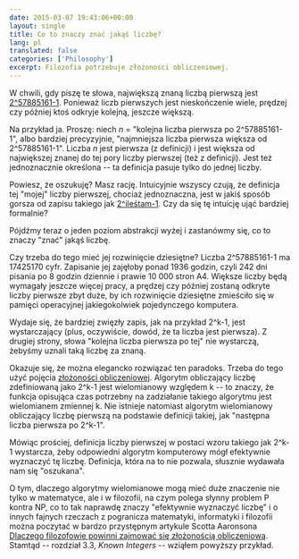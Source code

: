```yaml
---  
date: 2015-03-07 19:43:06+00:00
layout: single
title: Co to znaczy znać jakąś liczbę?
lang: pl
translated: false
categories: ['Philosophy']
excerpt: Filozofia potrzebuje złożoności obliczeniowej.
---  
```

W chwili, gdy piszę te słowa, największą znaną liczbą pierwszą jest [2^57885161-1](http://www.mersenne.org/primes/?press=M57885161). Ponieważ liczb pierwszych jest nieskończenie wiele, prędzej czy później ktoś odkryje kolejną, jeszcze większą.  

Na przykład ja. Proszę: niech _n_ = "kolejna liczba pierwsza po 2^57885161-1", albo bardziej precyzyjnie, "najmniejsza liczba pierwsza większa od 2^57885161-1". Liczba _n_ jest pierwsza (z definicji) i jest większa od największej znanej do tej pory liczby pierwszej (też z definicji). Jest też jednoznacznie określona -- ta definicja pasuje tylko do jednej liczby.  

Powiesz, że oszukuję? Masz rację. Intuicyjnie wszyscy czują, że definicja tej "mojej" liczby pierwszej, chociaż jednoznaczna, jest w jakiś sposób gorsza od zapisu takiego jak [2^ileśtam-1](http://mathworld.wolfram.com/MersennePrime.html). Czy da się tę intuicję ująć bardziej formalnie?  

Pójdźmy teraz o jeden poziom abstrakcji wyżej i zastanówmy się, co to znaczy "znać" jakąś liczbę.  

Czy trzeba do tego mieć jej rozwinięcie dziesiętne? Liczba 2^57885161-1 ma 17425170 cyfr. Zapisanie jej zajęłoby ponad 1936 godzin, czyli 242 dni pisania po 8 godzin dziennie i prawie 10 000 stron A4. Większe liczby będą wymagały jeszcze więcej pracy, a prędzej czy później zostaną odkryte liczby pierwsze zbyt duże, by ich rozwinięcie dziesiętne zmieściło się w pamięci operacyjnej jakiegokolwiek pojedynczego komputera.   

Wydaje się, że bardziej zwięzły zapis, jak na przykład 2^k-1, jest wystarczający (plus, oczywiście, dowód, że ta liczba jest pierwsza). Z drugiej strony, słowa "kolejna liczba pierwsza po tej" nie wystarczą, żebyśmy uznali taką liczbę za znaną.  

Okazuje się, że można elegancko rozwiązać ten paradoks. Trzeba do tego użyć pojęcia [złożoności obliczeniowej](http://mathworld.wolfram.com/ComplexityTheory.html). Algorytm obliczający liczbę zdefiniowaną jako 2^k-1 jest wielomianowy względem k -- to znaczy, że funkcja opisująca czas potrzebny na zadziałanie takiego algorytmu jest wielomianem zmiennej k. Nie istnieje natomiast algorytm wielomianowy obliczający liczbę pierwszą na podstawie definicji takiej, jak "następna liczba pierwsza po 2^k-1".  

Mówiąc prościej, definicja liczby pierwszej w postaci wzoru takiego jak 2^k-1 wystarcza, żeby odpowiedni algorytm komputerowy mógł efektywnie wyznaczyć tę liczbę. Definicja, która na to nie pozwala, słusznie wydawała nam się "oszukana".  

O tym, dlaczego algorytmy wielomianowe mogą mieć duże znaczenie nie tylko w matematyce, ale i w filozofii, na czym polega słynny problem P kontra NP, co to tak naprawdę znaczy "efektywnie wyznaczyć liczbę" i o innych fajnych rzeczach z pogranicza matematyki, informatyki i filozofii można poczytać w bardzo przystępnym artykule Scotta Aaronsona [Dlaczego filozofowie powinni zajmować się złożonością obliczeniową](http://www.scottaaronson.com/papers/philos.pdf). Stamtąd -- rozdział 3.3, _Known Integers_ -- wziąłem powyższy przykład.
